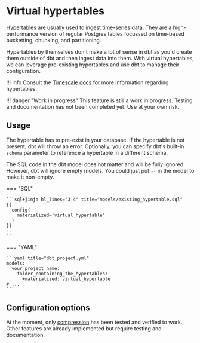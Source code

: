 # Virtual hypertables

[Hypertables](https://docs.timescale.com/use-timescale/latest/hypertables/about-hypertables/) are usually used to ingest time-series data. They are a high-performance version of regular Postgres tables focussed on time-based bucketting, chunking, and partitioning.

Hypertables by themselves don't make a lot of sense in dbt as you'd create them outside of dbt and then ingest data into them. With virtual hypertables, we can leverage pre-existing hypertables and use dbt to manage their configuration.

!!! info
    Consult the [Timescale docs](https://docs.timescale.com/use-timescale/latest/hypertables/about-hypertables/) for more information regarding hypertables.

!!! danger "Work in progress"
    This feature is still a work in progress. Testing and documentation has not been completed yet. Use at your own risk.

## Usage

The hypertable has to pre-exist in your database. If the hypertable is not present, dbt will throw an error. Optionally, you can specify dbt's built-in `schema` parameter to reference a hypertable in a different schema.

The SQL code in the dbt model does not matter and will be fully ignored. However, dbt will ignore empty models. You could just put `--` in the model to make it non-empty.

=== "SQL"

    ```sql+jinja hl_lines="3 4" title="models/existing_hypertable.sql"
    {{
      config(
        materialized='virtual_hypertable'
      )
    }}
    --
    ```

=== "YAML"

    ```yaml title="dbt_project.yml"
    models:
      your_project_name:
        folder_containing_the_hypertables:
          +materialized: virtual_hypertable
    # ...
    ```

## Configuration options

At the moment, only [compression](../usage/compression.md) has been tested and verified to work. Other features are already implemented but require testing and documentation.
